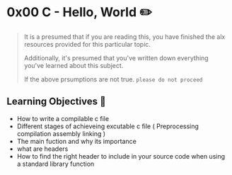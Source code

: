 # 0x00 C - Hello, World :pencil2:

> It is a presumed that if you are reading this, you have finished the alx resources provided for this particular topic.
> 
> Additionally, it's presumed that you've written down everything you've learned about this subject.
> 
> If the above prsumptions are not true. `please do not proceed`


## Learning Objectives :bookmark_tabs:

* How to write a compilable c file
* Different stages of achieveing excutable c file
      ( Preprocessing
       compilation
       assembly
       linking )
* The main fuction and why its importance
* what are headers
* How to find the right header to include in your source code when using a standard library function

